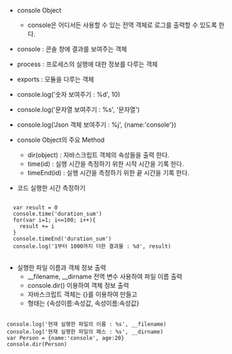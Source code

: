 - console Object
  - console은 어디서든 사용할 수 있는 전역 객체로 로그를 출력할 수 있도록 한다.
- console : 콘솔 창에 결과를 보여주는 객체
- process : 프로세스의 실행에 대한 정보를 다루는 객체
- exports : 모듈을 다루는 객체

- console.log('숫자 보여주기 : %d', 10)
- console.log('문자열 보여주기 : %s', '문자열')
- console.log('Json 객체 보여주기 : %j', {name:'console'})

- console Object의 주요 Method
  - dir(object) : 자바스크립트 객체의 속성들을 출력 한다.
  - time(id) : 실행 시간을 측정하기 위한 시작 시간을 기록 한다.
  - timeEnd(id) : 실행 시간을 측정하기 위한 끝 시간을 기록 한다.

- 코드 실행한 시간 측정하기
<pre>
<code>
  var result = 0
  console.time('duration_sum')
  for(var i=1; i<=100; i++){
    result += i
  }
  console.timeEnd('duration_sum')
  console.log('1부터 1000까지 더한 결과물 : %d', result)
</code>
</pre>

- 실행한 파일 이름과 객체 정보 출력
  - __filename, __dirname 전역 변수 사용하여 파일 이름 출력
  - console.dir() 이용하여 객체 정보 출력
  - 자바스크립트 객체는 {}를 이용하여 만들고  
  - 형태는 {속성이름:속성값, 속성이름:속성값}
<pre><code>
console.log('현재 실행한 파일의 이름 : %s', __filename)
console.log('현재 실행한 파일의 패스 : %s', __dirname)
var Person = {name:'console', age:20}
console.dir(Person)
</code></pre>